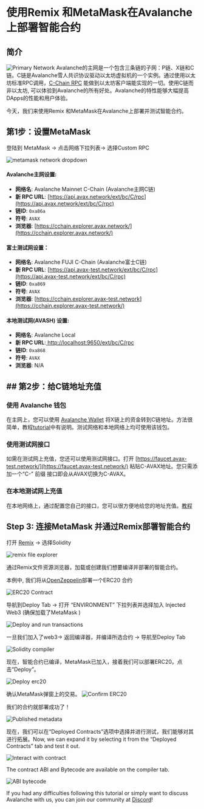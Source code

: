 # 使用Remix 和MetaMask在Avalanche 上部署智能合约

## 简介

![Primary Network](../../../.gitbook/assets/image%20%2821%29.png)
Avalanche的主网是一个包含三条链的子网：P链、X链和C链。C链是Avalanche雪人共识协议驱动以太坊虚拟机的一个实例。通过使用以太坊标准RPC调用，[C-Chain RPC](../../avalanchego-apis/contract-chain-c-chain-api.md) 能做到以太坊客户端能实现的一切。使用C链而非以太坊, 可以体验到Avalanche的所有好处。Avalanche的特性能够大幅提高DApps的性能和用户体验。

今天，我们来使用Remix 和MetaMask在Avalanche上部署并测试智能合约。

## 第1步：设置MetaMask

登陆到 MetaMask -&gt; 点击网络下拉列表-&gt; 选择Custom RPC

![metamask network dropdown](../../../.gitbook/assets/image%20%2860%29.png)

#### **Avalanche主网设置:**

* **网络名**: Avalanche Mainnet C-Chain (Avalanche主网C链)
* **新 RPC URL**: [https://api.avax.network/ext/bc/C/rpc](https://api.avax.network/ext/bc/C/rpc)
* **链ID**: `0xa86a`
* **符号**: `AVAX`
* **浏览器**: [https://cchain.explorer.avax.network/](https://cchain.explorer.avax.network/)

#### **富士测试网设置：**

* **网络名**: Avalanche FUJI C-Chain (Avalanche富士C链)
* **新 RPC URL**: [https://api.avax-test.network/ext/bc/C/rpc](https://api.avax-test.network/ext/bc/C/rpc)
* **链ID**: `0xa869`
* **符号**: `AVAX`
* **浏览器**: [https://cchain.explorer.avax-test.network](https://cchain.explorer.avax-test.network/)

#### **本地测试网\(AVASH\) 设置:**

* **网络名**: Avalanche Local
* **新 RPC URL**:[ ](http://localhost:9650/ext/bc/C/rpc)[http://localhost:9650/ext/bc/C/rpc](http://localhost:9650/ext/bc/C/rpc)
* **链ID**: `0xa868`
* **符号**: `AVAX`
* **浏览器**: N/A

## ## 第2步：给C链地址充值

### **使用 Avalanche 钱包**

在主网上，您可以使用 [Avalanche Wallet](https://wallet.avax.network/) 将X链上的资金转到C链地址。方法很简单，教程[tutorial](../platform/transfer-avax-between-x-chain-and-c-chain.md)中有说明。测试网络和本地网络上均可使用该钱包。

### **使用测试网接口**

如需在测试网上充值，您还可以使用测试网接口。打开 [https://faucet.avax-test.network/](https://faucet.avax-test.network/) 粘贴C-AVAX地址。您只需添加一个“C-” 前缀 接口即会从AVAX切换为C-AVAX。

### 在本地测试网上充值

在本地网络上，通过配置您自己的接口，您可以很方便地给您的地址充值。[教程](https://medium.com/avalabs/the-ava-platform-tools-pt-2-the-ava-faucet-48f28da57146)

## Step 3: 连接MetaMask 并通过Remix部署智能合约

打开 [Remix](https://remix.ethereum.org/) -&gt; 选择Solidity

![remix file explorer](../../../.gitbook/assets/remix-file-explorer.png)

通过Remix文件资源浏览器，加载或创建我们想要编译并部署的智能合约。

本例中, 我们将从[OpenZeppelin](https://openzeppelin.com/contracts)部署一个ERC20 合约

![ERC20 Contract](../../../.gitbook/assets/erc20-contract.png)

导航到Deploy Tab -&gt; 打开 “ENVIRONMENT” 下拉列表并选择加入 Injected Web3 \(确保加载了MetaMask \)

![Deploy and run transactions](../../../.gitbook/assets/deploy-and-run-transactions.png)

一旦我们加入了web3-&gt; 返回编译器，并编译所选合约 -&gt; 导航至Deploy Tab

![Solidity compiler](../../../.gitbook/assets/solidity-compiler.png)

现在，智能合约已编译，MetaMask已加入，接着我们可以部署ERC20。点击“Deploy”。

![Deploy erc20](../../../.gitbook/assets/deploy-erc20.png)

确认MetaMask弹窗上的交易。
![Confirm ERC20](../../../.gitbook/assets/confirm-erc20.png)

我们的合约就部署成功了！

![Published metadata](../../../.gitbook/assets/published-metadata.png)

现在，我们可以在“Deployed Contracts”选项中选择并进行测试，我们能够对其进行拓展。Now, we can expand it by selecting it from the “Deployed Contracts” tab and test it out.

![Interact with contract](../../../.gitbook/assets/interact-with-contract.png)

The contract ABI and Bytecode are available on the compiler tab.

![ABI bytecode](../../../.gitbook/assets/abi-bytecode.png)

If you had any difficulties following this tutorial or simply want to discuss Avalanche with us, you can join our community at [Discord](https://chat.avalabs.org/)!

<!--stackedit_data:
eyJoaXN0b3J5IjpbODI4MTMyNjkwLDEwMjU2NjkzOSwtMjEwMz
gzMjE4MywxNDE4MDgzMiwtMTgzMDEzMDIzN119
-->